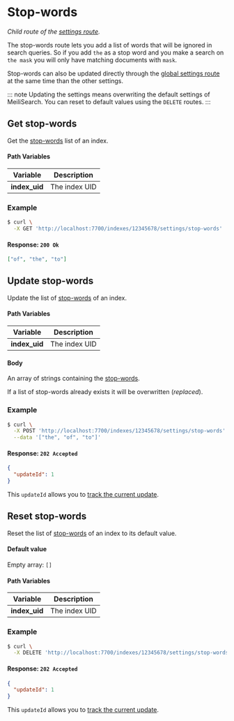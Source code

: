 # Stop-words

_Child route of the [settings route](/references/settings.md)._

The stop-words route lets you add a list of words that will be ignored in search queries. So if you add `the` as a stop word and you make a search on `the mask` you will only have matching documents with `mask`.

Stop-words can also be updated directly through the [global settings route](/references/settings.md#update-settings) at the same time than the other settings.

::: note
Updating the settings means overwriting the default settings of MeiliSearch. You can reset to default values using the `DELETE` routes.
:::

## Get stop-words

<RouteHighlighter method="GET" route="/indexes/:index_uid/settings/stop-words" />

Get the [stop-words](/guides/advanced_guides/stop_words.md) list of an index.

#### Path Variables

| Variable      | Description   |
| ------------- | ------------- |
| **index_uid** | The index UID |

### Example

```bash
$ curl \
  -X GET 'http://localhost:7700/indexes/12345678/settings/stop-words'
```

#### Response: `200 Ok`

```json
["of", "the", "to"]
```

## Update stop-words

<RouteHighlighter method="POST" route="/indexes/:index_uid/settings/stop-words" />

Update the list of [stop-words](/guides/advanced_guides/stop_words.md) of an index.

#### Path Variables

| Variable      | Description   |
| ------------- | ------------- |
| **index_uid** | The index UID |

#### Body

An array of strings containing the [stop-words](/guides/advanced_guides/stop_words.md).

If a list of stop-words already exists it will be overwritten (_replaced_).

### Example

```bash
$ curl \
  -X POST 'http://localhost:7700/indexes/12345678/settings/stop-words' \
  --data '["the", "of", "to"]'
```

#### Response: `202 Accepted`

```json
{
  "updateId": 1
}
```

This `updateId` allows you to [track the current update](/references/updates.md).

## Reset stop-words

<RouteHighlighter method="DELETE" route="/indexes/:index_uid/settings/stop-words" />

Reset the list of [stop-words](/guides/advanced_guides/stop_words.md) of an index to its default value.

#### Default value

Empty array: `[]`

#### Path Variables

| Variable      | Description   |
| ------------- | ------------- |
| **index_uid** | The index UID |

### Example

```bash
$ curl \
  -X DELETE 'http://localhost:7700/indexes/12345678/settings/stop-words' \
```

#### Response: `202 Accepted`

```json
{
  "updateId": 1
}
```

This `updateId` allows you to [track the current update](/references/updates.md).
